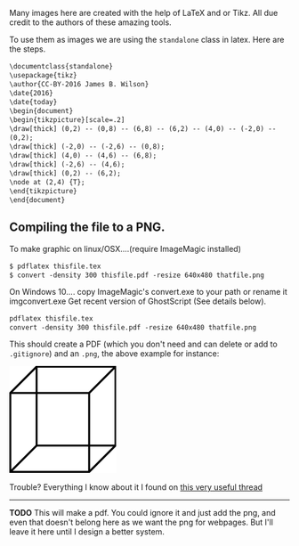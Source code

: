 Many images here are created with the help of LaTeX and or Tikz.  All due credit to the authors of these amazing tools.

To use them as images we are using the `standalone` class in latex.  Here are the steps.

```
\documentclass{standalone}
\usepackage{tikz}
\author{CC-BY-2016 James B. Wilson}
\date{2016}
\date{today}
\begin{document}
\begin{tikzpicture}[scale=.2]
\draw[thick] (0,2) -- (0,8) -- (6,8) -- (6,2) -- (4,0) -- (-2,0) -- (0,2);
\draw[thick] (-2,0) -- (-2,6) -- (0,8);
\draw[thick] (4,0) -- (4,6) -- (6,8);
\draw[thick] (-2,6) -- (4,6);
\draw[thick] (0,2) -- (6,2);
\node at (2,4) {T};
\end{tikzpicture}
\end{document}
```

## Compiling the file to a PNG.

To make graphic on linux/OSX....(require ImageMagic installed)
```
$ pdflatex thisfile.tex
$ convert -density 300 thisfile.pdf -resize 640x480 thatfile.png 
```
On Windows 10.... copy ImageMagic's convert.exe to your path or rename it imgconvert.exe
Get recent version of GhostScript (See details below).
```
pdflatex thisfile.tex
convert -density 300 thisfile.pdf -resize 640x480 thatfile.png 
```
This should create a PDF (which you don't need and can delete or add to `.gitignore`) and an `.png`, the above example for instance:

![Simple Tensor](simple-tensor.png)

Trouble? Everything I know about it I found on [this very useful thread](https://tex.stackexchange.com/questions/11866/compile-a-latex-document-into-a-png-image-thats-as-short-as-possible/11880#11880)

---
**TODO** This will make a pdf.  You could ignore it and just add the png, 
and even that doesn't belong here as we want the png for webpages.  But I'll leave it here until I design a better system.
